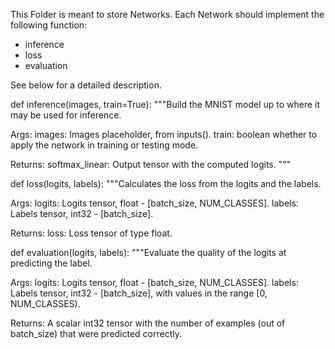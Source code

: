 This Folder is meant to store Networks. Each Network should implement the following function:

* inference
* loss
* evaluation

See below for a detailed description.

def inference(images, train=True): 
  """Build the MNIST model up to where it may be used for inference.

  Args:
    images: Images placeholder, from inputs().
    train: boolean whether to apply the network in training or testing mode.

  Returns:
    softmax_linear: Output tensor with the computed logits.
  """


def loss(logits, labels):
  """Calculates the loss from the logits and the labels.

  Args:
    logits: Logits tensor, float - [batch_size, NUM_CLASSES].
    labels: Labels tensor, int32 - [batch_size].

  Returns:
    loss: Loss tensor of type float.


def evaluation(logits, labels):
  """Evaluate the quality of the logits at predicting the label.

  Args:
    logits: Logits tensor, float - [batch_size, NUM_CLASSES].
    labels: Labels tensor, int32 - [batch_size], with values in the
      range [0, NUM_CLASSES).

  Returns:
    A scalar int32 tensor with the number of examples (out of batch_size)
    that were predicted correctly.

